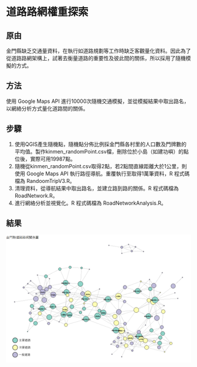 # 道路路網權重探索

## 原由
金門縣缺乏交通量資料，在執行如道路規劃等工作時缺乏客觀量化資料。因此為了從道路路網架構上，試著去衡量道路的重要性及彼此間的關係，所以採用了隨機模擬的方式。

## 方法
使用 Google Maps API 進行10000次隨機交通模擬，並從模擬結果中取出路名，以網絡分析方式量化道路間的關係。

## 步驟
1. 使用QGIS產生隨機點，隨機點分佈比例採金門縣各村里的人口數及門牌數的平均值。製作kinmen_randomPoint.csv檔，刪除位於小島（如建功嶼）的點位後，實際可用19987點。
2. 隨機從kinmen_randomPoint.csv取得2點，若2點間直線距離大於1公里，則使用 Google Maps API 執行路徑導航。重覆執行至取得1萬筆資料，R 程式碼檔為 RandoomTripV3.R。
3. 清理資料，從導航結果中取出路名，並建立路到路的關係。R 程式碼檔為 RoadNetwork.R。
4. 進行網絡分析並視覺化。R 程式碼檔為 RoadNetworkAnalysis.R。

## 結果
![網絡圖](https://github.com/chiahuaw/RoadNetwork/blob/master/result_plot.png)
